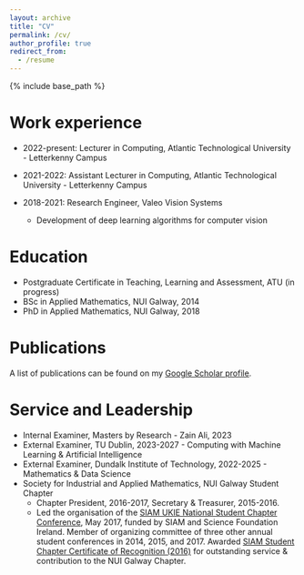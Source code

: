 ```yaml
---
layout: archive
title: "CV"
permalink: /cv/
author_profile: true
redirect_from:
  - /resume
---
```


{% include base_path %}

Work experience
======
* 2022-present: Lecturer in Computing, Atlantic Technological University - Letterkenny Campus

* 2021-2022: Assistant Lecturer in Computing, Atlantic Technological University - Letterkenny Campus

* 2018-2021: Research Engineer, Valeo Vision Systems
  * Development of deep learning algorithms for computer vision

Education
======
* Postgraduate Certificate in Teaching, Learning and Assessment, ATU (in progress)
* BSc in Applied Mathematics, NUI Galway, 2014
* PhD in Applied Mathematics, NUI Galway, 2018

<!--Teaching
======
  <ul>{% for post in site.teaching %}
    {% include archive-single-cv.html %}
  {% endfor %}</ul>
-->

Publications
======
<p>A list of publications can be found on my <a href="https://scholar.google.com/citations?user=HuCttXIAAAAJ&amp;hl=en" target="_blank">Google Scholar profile</a>.</p>
<!--  <ul>{% for post in site.publications %}
    {% include archive-single-cv.html %}
  {% endfor %}</ul>-->
  
<!--Talks
======
  <ul>{% for post in site.talks %}
    {% include archive-single-talk-cv.html %}
  {% endfor %}</ul>-->
    
Service and Leadership
======
 * Internal Examiner, Masters by Research  - Zain Ali, 2023
 * External Examiner, TU Dublin, 2023-2027 - Computing with Machine Learning & Artificial Intelligence
 * External Examiner, Dundalk Institute of Technology, 2022-2025 - Mathematics & Data Science
 * Society for Industrial and Applied Mathematics, NUI Galway Student Chapter
   * Chapter President, 2016-2017, Secretary & Treasurer, 2015-2016.
   * Led the organisation of the [SIAM UKIE National Student Chapter Conference](https://siamukie.wordpress.com/2017/03/29/galway-travel-awards/), May 2017, funded by SIAM and Science Foundation Ireland. Member of organizing committee of three other annual student conferences in 2014, 2015, and 2017. Awarded [SIAM Student Chapter Certificate of Recognition (2016)](http://www.siam.org/students/chapters/certificate.php) for outstanding service & contribution to the NUI Galway Chapter.
